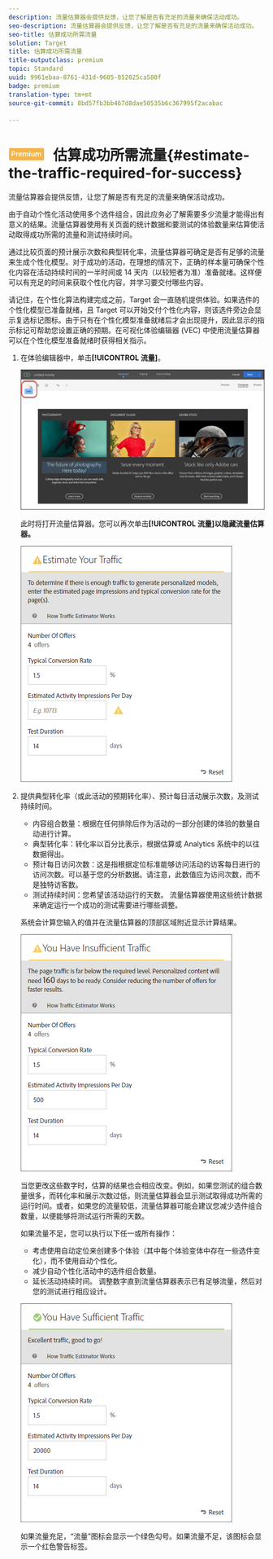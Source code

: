 ```yaml
---
description: 流量估算器会提供反馈，让您了解是否有充足的流量来确保活动成功。
seo-description: 流量估算器会提供反馈，让您了解是否有充足的流量来确保活动成功。
seo-title: 估算成功所需流量
solution: Target
title: 估算成功所需流量
title-outputclass: premium
topic: Standard
uuid: 9961ebaa-8761-431d-9605-852025ca580f
badge: premium
translation-type: tm+mt
source-git-commit: 8bd57fb3bb467d8dae50535b6c367995f2acabac

---
```



# ![PREMIUM](/help/assets/premium.png) 估算成功所需流量{#estimate-the-traffic-required-for-success}

流量估算器会提供反馈，让您了解是否有充足的流量来确保活动成功。

由于自动个性化活动使用多个选件组合，因此应务必了解需要多少流量才能得出有意义的结果。流量估算器使用有关页面的统计数据和要测试的体验数量来估算使活动取得成功所需的流量和测试持续时间。

通过比较页面的预计展示次数和典型转化率，流量估算器可确定是否有足够的流量来生成个性化模型。对于成功的活动，在理想的情况下，正确的样本量可确保个性化内容在活动持续时间的一半时间或 14 天内（以较短者为准）准备就绪。这样便可以有充足的时间来获取个性化内容，并学习要交付哪些内容。

请记住，在个性化算法构建完成之前，Target 会一直随机提供体验。如果选件的个性化模型已准备就绪，且 Target 可以开始交付个性化内容，则该选件旁边会显示复选标记图标。由于只有在个性化模型准备就绪后才会出现提升，因此显示的指示标记可帮助您设置正确的预期。在可视化体验编辑器 (VEC) 中使用流量估算器可以在个性化模型准备就绪时获得相关指示。

1. 在体验编辑器中，单击&#x200B;**[!UICONTROL 流量]**。

   ![“流量”图标](/help/c-activities/t-automated-personalization/assets/icon-traffic.png)

   此时将打开流量估算器。您可以再次单击&#x200B;**[!UICONTROL 流量]以隐藏流量估算器。**

   ![](assets/ap_est.png)

1. 提供典型转化率（或此活动的预期转化率）、预计每日活动展示次数，及测试持续时间。

   * 内容组合数量：根据在任何排除后作为活动的一部分创建的体验的数量自动进行计算。
   * 典型转化率：转化率以百分比表示，根据估算或 Analytics 系统中的以往数据得出。
   * 预计每日访问次数：这是指根据定位标准能够访问活动的访客每日进行的访问次数。可以基于您的分析数据。请注意，此数值应为访问次数，而不是独特访客数。
   * 测试持续时间：您希望该活动运行的天数。
   流量估算器使用这些统计数据来确定运行一个成功的测试需要进行哪些调整。

   系统会计算您输入的值并在流量估算器的顶部区域附近显示计算结果。

   ![](assets/ap_est_no.png)

   当您更改这些数字时，估算的结果也会相应改变。例如，如果您测试的组合数量很多，而转化率和展示次数过低，则流量估算器会显示测试取得成功所需的运行时间。或者，如果您的流量较低，流量估算器可能会建议您减少选件组合数量，以便能够将测试运行所需的天数。

   如果流量不足，您可以执行以下任一或所有操作：

   * 考虑使用自动定位来创建多个体验（其中每个体验变体中存在一些选件变化），而不使用自动个性化。
   * 减少自动个性化活动中的选件组合数量。
   * 延长活动持续时间。
   调整数字直到流量估算器表示已有足够流量，然后对您的测试进行相应设计。

   ![](assets/ap_est_yes.png)

   如果流量充足，“流量”图标会显示一个绿色勾号。如果流量不足，该图标会显示一个红色警告标签。

